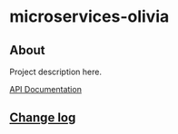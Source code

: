 # microservices-olivia

## About

Project description here.

[API Documentation](docs/source/api.md)

## [Change log](CHANGELOG.md)
